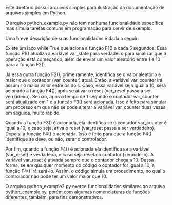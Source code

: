Este diretório possuí arquivos simples para ilustração da documentação de arquivos simples em Python. 

O arquivo python_example.py não tem nenhuma funcionalidade específica, mas simula tarefas comuns em programação para servir de exemplo.

Uma breve descrição de suas funcionalidades é dada a seguir:

Existe um laço while True que aciona a função F1() a cada 5 segundos.  Essa função F1() atualiza a variável var_state para verdadeiro para sinalizar que a operação está começando, além de enviar um valor aleatório entre 1 e 10 para a função F2().  

Já essa outra função   F2(), primeiramente, identifica se o valor aleatório é maior que o contador (var_counter) atual. Então, a variável var_counter irá assumir o maior valor entre os dois. Caso, essa variável seja igual a 10, será acionado a função F4(), após se ativar o reset (var_reset passa a ser verdadeiro). Se não, após o tempo de 1 segundo o contador var_counter será atualizado em 1 e a função F3() será acionada.  Isso é feito para simular um processo em que não se pode alterar a variável var_counter duas vezes em seguida, muito rápido. 

Quando a função F3() é acionada, ela identifica se o contador var_counter é igual a 10, e caso seja, ativa o reset (var_reset passa a ser verdadeiro). Depois, a função F4() é acionada. Isso é feito para que a função F4() identifique se deve, ou não, zerar o controlador. 

Por fim, quando a função F4() é acionada ela identifica se a variável (var_reset) é verdadeira, e caso seja reseta o contador (zerando-o).  A variável var_reset é ativada sempre que o contador chega a 10. Dessa forma, se em qualquer momento do código o contador for igual a 10, a função F4() irá zerá-lo. Assim, o código simula um procedimento, no qual o controlador não pode ter um valor maior que 10. 

O arquivo python_example2.py exerce funcionalidades similares ao arquivo python_example.py, porém com algumas nomenclaturas de funções diferentes, também, para fins demonstrativos.
